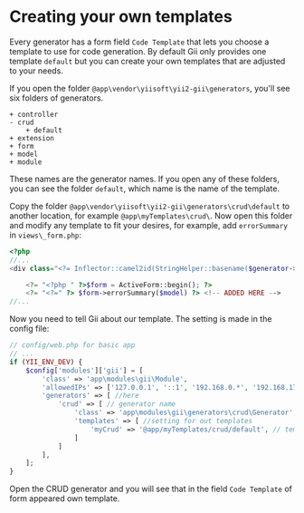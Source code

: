 Creating your own templates
===========================

Every generator has a form field `Code Template` that lets you choose a template to use for code generation.
By default Gii only provides one template `default` but you can create your own templates that are adjusted to your needs.

If you open the folder `@app\vendor\yiisoft\yii2-gii\generators`, you'll see six folders of generators.

```
+ controller
- crud
    + default
+ extension
+ form
+ model
+ module
```

These names are the generator names. If you open any of these folders, you can see the folder `default`, which name is the name of the template.

Copy the folder `@app\vendor\yiisoft\yii2-gii\generators\crud\default` to another location, for example `@app\myTemplates\crud\`.
Now open this folder and modify any template to fit your desires, for example, add `errorSummary` in `views\_form.php`:

```php
<?php
//...
<div class="<?= Inflector::camel2id(StringHelper::basename($generator->modelClass)) ?>-form">

    <?= "<?php " ?>$form = ActiveForm::begin(); ?>
    <?= "<?=" ?> $form->errorSummary($model) ?> <!-- ADDED HERE -->
//...
```

Now you need to tell Gii about our template. The setting is made in the config file:

```php
// config/web.php for basic app
// ...
if (YII_ENV_DEV) {    
    $config['modules']['gii'] = [
        'class' => 'app\modules\gii\Module',      
        'allowedIPs' => ['127.0.0.1', '::1', '192.168.0.*', '192.168.178.20'],  
        'generators' => [ //here
            'crud' => [ // generator name
                'class' => 'app\modules\gii\generators\crud\Generator', // generator class
                'templates' => [ //setting for out templates
                    'myCrud' => '@app/myTemplates/crud/default', // template name => path to template
                ]
            ]
        ],
    ];
}
```

Open the CRUD generator and you will see that in the field `Code Template` of form appeared own template.
